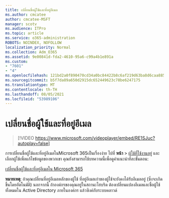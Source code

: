 ```yaml
---
title: เปลี่ยนชื่อผู้ใช้และที่อยู่อีเมล
ms.author: cmcatee
author: cmcatee-MSFT
manager: scotv
ms.audience: ITPro
ms.topic: article
ms.service: o365-administration
ROBOTS: NOINDEX, NOFOLLOW
localization_priority: Normal
ms.collection: Adm_O365
ms.assetid: 9e00841d-fda2-4610-95a6-c99a4b1e891a
ms.custom:
- "7601"
- "4"
ms.openlocfilehash: 121bd2a0f890470cd34a0bc84422b8c6af219d63ba8d6caa8855383a1adbfa18
ms.sourcegitcommit: b5f7da89a650d2915dc652449623c78be6247175
ms.translationtype: MT
ms.contentlocale: th-TH
ms.lasthandoff: 08/05/2021
ms.locfileid: "53989106"
---
```

# <a name="change-a-users-name-and-email-address"></a>เปลี่ยนชื่อผู้ใช้และที่อยู่อีเมล

> [!VIDEO https://www.microsoft.com/videoplayer/embed/RE1SJuc?autoplay=false]

การเปลี่ยนชื่อผู้ใช้และที่อยู่อีเมลในMicrosoft 365เป็นเรื่องง่าย ไปที่ **หน้า** \> [ผู้ใช้ที่ใช้งานอยู่](https://go.microsoft.com/fwlink/p/?linkid=834822) และเลือกผู้ใช้เพื่อแก้ไขข้อมูลของพวกเขา คุณยังสามารถใช้บทความนี้เพื่อดูคําแนะนําทีละขั้นตอน:
  
[เปลี่ยนชื่อผู้ใช้และที่อยู่อีเมลใน Microsoft 365](https://docs.microsoft.com/microsoft-365/admin/add-users/change-a-user-name-and-email-address)
  
 **หมายเหตุ**: ถ้าคุณเปลี่ยนที่อยู่อีเมลหลักของผู้ใช้ ที่อยู่อีเมลเก่าของผู้ใช้จะยังคงได้รับอีเมลอยู่ (ซึ่งจะเกิดขึ้นโดยอัตโนมัติ) นอกจากนี้ ถ้าองค์กรของคุณอยู่ในสถานะไฮบริด ต้องเปลี่ยนแปลงอีเมลและชื่อผู้ใช้ทั้งหมดใน Active Directory ภายในองค์กร แล้วซิงค์กับระบบคลาวด์
